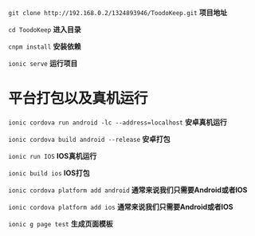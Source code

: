 `git clone http://192.168.0.2/1324893946/ToodoKeep.git`  **项目地址**

`cd ToodoKeep`  **进入目录**

`cnpm install`  **安装依赖**

`ionic serve`  **运行项目**

<h1>平台打包以及真机运行</h1>

`ionic cordova run android -lc --address=localhost` **安卓真机运行**

`ionic cordova build android --release` **安卓打包**

`ionic run IOS` **IOS真机运行**

`ionic build ios` **IOS打包**



`ionic cordova platform add android` **通常来说我们只需要Android或者IOS**

`ionic cordova platform add ios` **通常来说我们只需要Android或者IOS**

`ionic g page test`  **生成页面模板**
